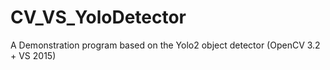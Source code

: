 # CV_VS_YoloDetector
A Demonstration program based on the Yolo2 object detector (OpenCV 3.2 + VS 2015)
